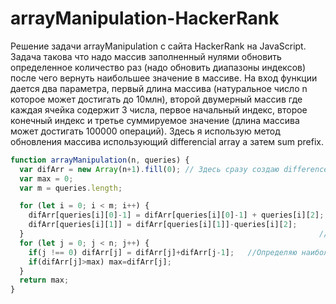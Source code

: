 # arrayManipulation-HackerRank
Решение задачи arrayManipulation с сайта HackerRank на JavaScript.
Задача такова что надо массив заполненный нулями обновить определенное количество раз (надо обновить диапазоны индексов) после чего вернуть наибольшее значение в массиве.
На вход функции дается два параметра, первый длина массива (натуральное число n которое может достигать до 10млн), второй двумерный массив где каждая ячейка содержит 3 числа, первое начальный индекс, второе конечный индекс и третье суммируемое значение (длина массива может достигать 100000 операций).
Здесь я использую метод обновления массива использующий differencial array а затем sum prefix.

```javascript
function arrayManipulation(n, queries) {
  var difArr = new Array(n+1).fill(0); // Здесь сразу создаю difference array так как оригинальный массив и так заполнен нулями
  var max = 0;
  var m = queries.length;

  for (let i = 0; i < m; i++) {
    difArr[queries[i][0]-1] = difArr[queries[i][0]-1] + queries[i][2]; //Здесь используется differencial array
    difArr[queries[i][1]] = difArr[queries[i][1]]-queries[i][2];
  }                                                                  //диапазон индексов обновляется за одну итерацию
  for (let j = 0; j < n; j++) {
    if(j !== 0) difArr[j] = difArr[j]+difArr[j-1];   //Определяю наибольшее число
    if(difArr[j]>max) max=difArr[j];
  }
  return max;
}
```
